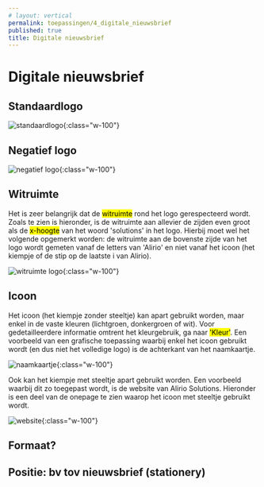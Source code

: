 ```yaml
---
# layout: vertical
permalink: toepassingen/4_digitale_nieuwsbrief
published: true
title: Digitale nieuwsbrief
---
```


# Digitale nieuwsbrief

## Standaardlogo

![standaardlogo](../images/aliriosolutions/logo_standaard.png){:class="w-100"}

## Negatief logo

![negatief logo](../images/aliriosolutions/logo_negatief.png){:class="w-100"}

## Witruimte

Het is zeer belangrijk dat de <mark>witruimte</mark> rond het logo gerespecteerd wordt.
Zoals te zien is hieronder, is de witruimte aan allevier de zijden even groot als de <mark>x-hoogte</mark> van het woord 'solutions' in het logo. Hierbij moet wel het volgende opgemerkt worden: de witruimte aan de bovenste zijde van het logo wordt gemeten vanaf de letters van 'Alirio' en niet vanaf het icoon (het kiempje of de stip op de laatste i van Alirio).

![witruimte logo](../images/aliriosolutions/logo_witruimte.png){:class="w-100"}

## Icoon

Het icoon (het kiempje zonder steeltje) kan apart gebruikt worden, maar enkel in de vaste kleuren (lichtgroen, donkergroen of wit).
Voor gedetailleerdere informatie omtrent het kleurgebruik, ga naar <mark>'Kleur'</mark>.
Een voorbeeld van een grafische toepassing waarbij enkel het icoon gebruikt wordt (en dus niet het volledige logo) is de achterkant van het naamkaartje.

![naamkaartje](../images/aliriosolutions/icoon_voorbeeld1.png){:class="w-100"}

Ook kan het kiempje met steeltje apart gebruikt worden. Een voorbeeld waarbij dit zo toegepast wordt, is de website van Alirio Solutions. Hieronder is een deel van de onepage te zien waarop het icoon met steeltje gebruikt wordt.

![website](../images/aliriosolutions/icoon_voorbeeld2.png){:class="w-100"}

## Formaat?

## Positie: bv tov nieuwsbrief (stationery)